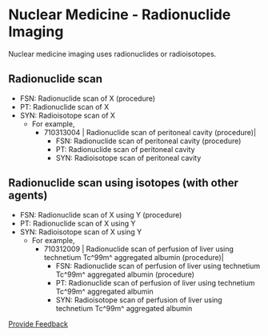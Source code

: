 # Nuclear Medicine - Radionuclide Imaging

Nuclear medicine imaging uses radionuclides or radioisotopes.

## Radionuclide scan

* FSN: Radionuclide scan of X (procedure)
* PT: Radionuclide scan of X
* SYN: Radioisotope scan of X
  * For example,
    * 710313004 | Radionuclide scan of peritoneal cavity (procedure)| &#x20;
      * FSN: Radionuclide scan of peritoneal cavity (procedure)&#x20;
      * PT: Radionuclide scan of peritoneal cavity&#x20;
      * SYN: Radioisotope scan of peritoneal cavity

## Radionuclide scan using isotopes (with other agents)

* FSN: Radionuclide scan of X using Y (procedure)
* PT: Radionuclide scan of X using Y
* SYN: Radioisotope scan of X using Y
  * For example,
    * 710312009 | Radionuclide scan of perfusion of liver using technetium Tc^99m^ aggregated albumin (procedure)|
      * FSN: Radionuclide scan of perfusion of liver using technetium Tc^99m^ aggregated albumin (procedure)
      * PT: Radionuclide scan of perfusion of liver using technetium Tc^99m^ aggregated albumin
      * SYN: Radioisotope scan of perfusion of liver using technetium Tc^99m^ aggregated albumin

<a href="https://docs.google.com/forms/d/e/1FAIpQLScTmbZIf0UEQwYDkY27EEWBkaiYkHSbR0_9DmFrMLXoQLyL7Q/viewform?usp=pp_url&#x26;entry.1767247133=SCT+Editorial+Guide&#x26;entry.670899847=Nuclear%20Medicine%20-%20Radionuclide%20Imaging" class="button primary">Provide Feedback</a>
